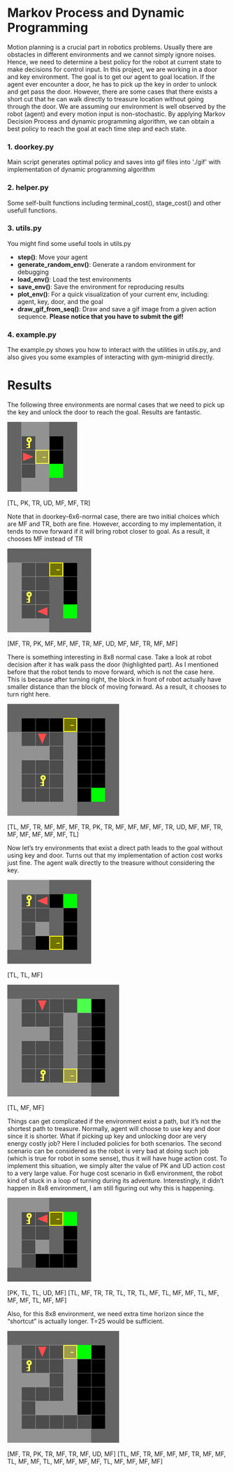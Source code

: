 # Markov Process and Dynamic Programming
Motion planning is a crucial part in robotics problems. Usually there are obstacles in different environments and we cannot simply ignore noises. Hence, we need to determine a best policy for the robot at current state to make decisions for control input. In this project, we are working in a door and key environment. The goal is to get our agent to goal location. If the agent ever encounter a door, he has to pick up the key in order to unlock and get pass the door. However, there are some cases that there exists a short cut that he can walk directly to treasure location without going through the door. We are assuming our environment is well observed by the robot (agent) and every motion input is non-stochastic. By applying Markov Decision Process and dynamic programming algorithm, we can obtain a best policy to reach the goal at each time step and each state.


### 1. doorkey.py
Main script generates optimal policy and saves into gif files into './gif' with implementation of dynamic programming algorithm 

### 2. helper.py
Some self-built functions including terminal_cost(), stage_cost() and other usefull functions.

### 3. utils.py
You might find some useful tools in utils.py
- **step()**: Move your agent
- **generate_random_env()**: Generate a random environment for debugging
- **load_env()**: Load the test environments
- **save_env()**: Save the environment for reproducing results
- **plot_env()**: For a quick visualization of your current env, including: agent, key, door, and the goal
- **draw_gif_from_seq()**: Draw and save a gif image from a given action sequence. **Please notice that you have to submit the gif!**

### 4. example.py
The example.py shows you how to interact with the utilities in utils.py, and also gives you some examples of interacting with gym-minigrid directly.


# Results

The following three environments are normal cases that we need to pick up the key and unlock the door to reach the goal. Results are fantastic.
 
![image](https://github.com/davison0487/Markov-Process-and-Dynamic-Programming/blob/main/gif/doorkey-5x5-normal.gif)

[TL, PK, TR, UD, MF, MF, TR]

Note that in doorkey-6x6-normal case, there are two initial choices which are MF and TR, both are fine. However, according to my implementation, it tends to move forward if it will bring robot closer to goal. As a result, it chooses MF instead of TR
 
 ![image](https://github.com/davison0487/Markov-Process-and-Dynamic-Programming/blob/main/gif/doorkey-6x6-normal.gif)
 
[MF, TR, PK, MF, MF, MF, TR, MF, UD, MF, MF, TR, MF, MF]

There is something interesting in 8x8 normal case. Take a look at robot decision after it has walk pass the door (highlighted part). As I mentioned before that the robot tends to move forward, which is not the case here. This is because after turning right, the block in front of robot actually have smaller distance than the block of moving forward. As a result, it chooses to turn right here.

![image](https://github.com/davison0487/Markov-Process-and-Dynamic-Programming/blob/main/gif/doorkey-8x8-normal.gif)

[TL, MF, TR, MF, MF, MF, TR, PK, TR, MF, MF, MF, MF, TR, UD, MF, MF, TR, MF, MF, MF, MF, MF, TL]


Now let’s try environments that exist a direct path leads to the goal without using key and door. Turns out that my implementation of action cost works just fine. The agent walk directly to the treasure without considering the key.
 
![image](https://github.com/davison0487/Markov-Process-and-Dynamic-Programming/blob/main/gif/doorkey-6x6-direct.gif)

[TL, TL, MF]
  
![image](https://github.com/davison0487/Markov-Process-and-Dynamic-Programming/blob/main/gif/doorkey-8x8-direct.gif)

[TL, MF, MF]

Things can get complicated if the environment exist a path, but it’s not the shortest path to treasure. Normally, agent will choose to use key and door since it is shorter. What if picking up key and unlocking door are very energy costly job? Here I included policies for both scenarios. The second scenario can be considered as the robot is very bad at doing such job (which is true for robot in some sense), thus it will have huge action cost. To implement this situation, we simply alter the value of PK and UD action cost to a very large value.
For huge cost scenario in 6x6 environment, the robot kind of stuck in a loop of turning during its adventure. Interestingly, it didn’t happen in 8x8 environment, I am still figuring out why this is happening.
  
![image](https://github.com/davison0487/Markov-Process-and-Dynamic-Programming/blob/main/gif/doorkey-6x6-shortcut-huge-action-cost.gif)

[PK, TL, TL, UD, MF]
[TL, MF, TR, TR, TL, TR, TL, MF, TL, MF,
MF, TL, MF, MF, MF, TL, MF, MF]


Also, for this 8x8 environment, we need extra time horizon since the “shortcut” is actually longer. T=25 would be sufficient.
  
![image](https://github.com/davison0487/Markov-Process-and-Dynamic-Programming/blob/main/gif/doorkey-8x8-shortcut-huge-action-cost.gif)

[MF, TR, PK, TR, MF, TR, MF, UD, MF]
[TL, MF, TR, MF, MF, MF, TR, MF, MF, TL, MF, 
MF, TL, MF, MF, MF, MF, TL, MF, MF, MF, MF]
